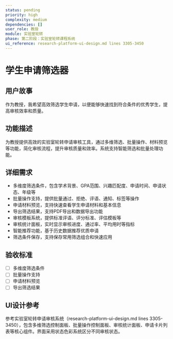 ```yaml
---
status: pending
priority: high
complexity: medium
dependencies: []
user_role: 教授
module: 实验室轮转
phase: 第二阶段：实验室轮转课程系统
ui_reference: research-platform-ui-design.md lines 3305-3450
---
```


# 学生申请筛选器

## 用户故事
作为教授，我希望高效筛选学生申请，以便能够快速找到符合条件的优秀学生，提高审核效率和质量。

## 功能描述
为教授提供高效的实验室轮转申请审核工具，通过多维筛选、批量操作、材料预览等功能，简化审核流程，提升审核质量和效率。系统支持智能筛选和批量处理功能。

## 详细需求
- 多维度筛选条件，包含学术背景、GPA范围、兴趣匹配度、申请时间、申请状态、年级等
- 批量操作支持，提供批量通过、拒绝、评语、通知、标签等操作
- 申请材料预览，支持快速查看学生申请材料和基本信息
- 导出筛选结果，支持PDF导出和数据导出功能
- 审核模板系统，提供标准评语、评分标准、评估模板等
- 审核统计面板，实时显示审核进度、通过率、平均用时等指标
- 智能推荐功能，基于历史数据推荐优质申请
- 筛选条件保存，支持保存常用筛选组合和快速应用

## 验收标准
- [ ] 多维度筛选条件
- [ ] 批量操作支持
- [ ] 申请材料预览
- [ ] 导出筛选结果

## UI设计参考
参考实验室轮转申请审核系统（research-platform-ui-design.md lines 3305-3450），包含多维筛选控制面板、批量操作控制面板、审核统计面板、申请卡片列表等核心组件。界面采用状态色彩系统区分不同审核状态。